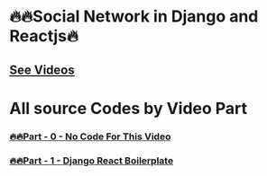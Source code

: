 # 🔥🔥Social Network in Django and Reactjs🔥
<!-- ### [🔥🔥Part - 0 -  ]() -->
## [See Videos](https://www.youtube.com/playlist?list=PLsC9YeVUTz39XuuWuRkydFfRBHNrhOrz0)

# All source Codes by Video Part
### [🔥🔥Part - 0 - No Code For This Video](#)
### [🔥🔥Part - 1 - Django React Boilerplate](https://github.com/codewithrafiq/Social-Network-in-Django-and-Reactjs/tree/a756d6baa646d7be179235d8cdad04ef27531d7f)
